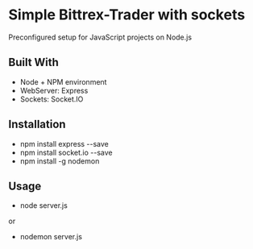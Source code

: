 # Simple Bittrex-Trader with sockets

Preconfigured setup for JavaScript projects on Node.js

## Built With

* Node + NPM environment
* WebServer: Express
* Sockets: Socket.IO

## Installation

* npm install express --save
* npm install socket.io --save
* npm install -g nodemon

## Usage

* node server.js

or

* nodemon server.js
